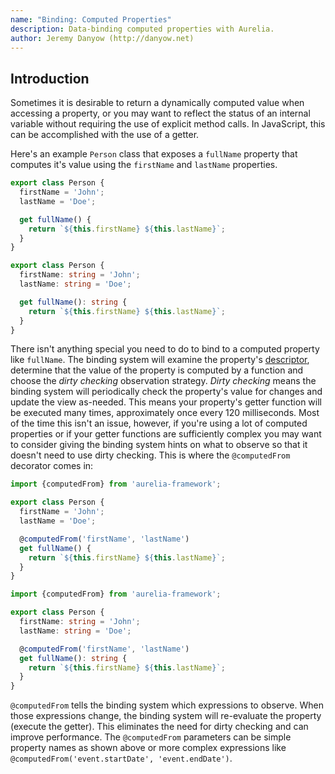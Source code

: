 ```yaml
---
name: "Binding: Computed Properties"
description: Data-binding computed properties with Aurelia.
author: Jeremy Danyow (http://danyow.net)
---
```


## Introduction

Sometimes it is desirable to return a dynamically computed value when accessing a property, or you may want to reflect the status of an internal variable without requiring the use of explicit method calls. In JavaScript, this can be accomplished with the use of a getter.

Here's an example `Person` class that exposes a `fullName` property that computes it's value using the `firstName` and `lastName` properties.

```JavaScript Computed Properties
export class Person {
  firstName = 'John';
  lastName = 'Doe';

  get fullName() {
    return `${this.firstName} ${this.lastName}`;
  }
}
```
```TypeScript Computed Properties [variant]
export class Person {
  firstName: string = 'John';
  lastName: string = 'Doe';

  get fullName(): string {
    return `${this.firstName} ${this.lastName}`;
  }
}
```

There isn't anything special you need to do to bind to a computed property like `fullName`. The binding system will examine the property's [descriptor](https://developer.mozilla.org/en-US/docs/Web/JavaScript/Reference/Global_Objects/Object/getOwnPropertyDescriptor), determine that the value of the property is computed by a function and choose the *dirty checking* observation strategy. *Dirty checking* means the binding system will periodically check the property's value for changes and update the view as-needed. This means your property's getter function will be executed many times, approximately once every 120 milliseconds. Most of the time this isn't an issue, however, if you're using a lot of computed properties or if your getter functions are sufficiently complex you may want to consider giving the binding system hints on what to observe so that it doesn't need to use dirty checking. This is where the `@computedFrom` decorator comes in:

```JavaScript Computed Properties
import {computedFrom} from 'aurelia-framework';

export class Person {
  firstName = 'John';
  lastName = 'Doe';

  @computedFrom('firstName', 'lastName')
  get fullName() {
    return `${this.firstName} ${this.lastName}`;
  }
}
```
```TypeScript Computed Properties [variant]
import {computedFrom} from 'aurelia-framework';

export class Person {
  firstName: string = 'John';
  lastName: string = 'Doe';

  @computedFrom('firstName', 'lastName')
  get fullName(): string {
    return `${this.firstName} ${this.lastName}`;
  }
}
```

`@computedFrom` tells the binding system which expressions to observe. When those expressions change, the binding system will re-evaluate the property (execute the getter). This eliminates the need for dirty checking and can improve performance. The `@computedFrom` parameters can be simple property names as shown above or more complex expressions like `@computedFrom('event.startDate', 'event.endDate')`.
